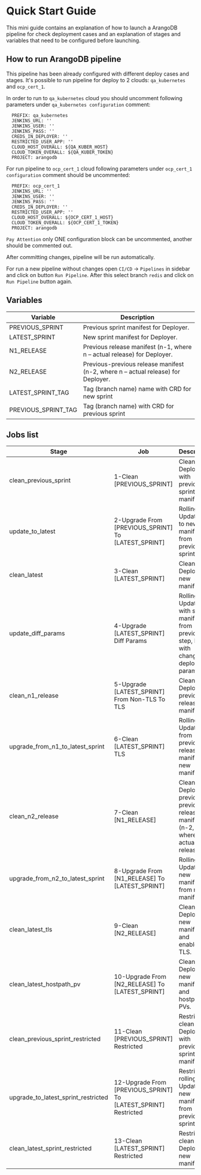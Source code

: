 # Quick Start Guide
This mini guide contains an explanation of how to launch a ArangoDB pipeline for check deployment cases and an explanation of stages and variables that need to be configured before launching.

## How to run ArangoDB pipeline
This pipeline has been already configured with different deploy cases and stages. 
It's possible to run pipeline for deploy to 2 clouds: `qa_kubernetes` and `ocp_cert_1`. 

In order to run to `qa_kubernetes` cloud you should uncomment following parameters under `qa_kubernetes configuration` comment:
```
  PREFIX: qa_kubernetes
  JENKINS_URL: ''
  JENKINS_USER: ''
  JENKINS_PASS: ''
  CREDS_IN_DEPLOYER: ''
  RESTRICTED_USER_APP: ''
  CLOUD_HOST_OVERALL: ${QA_KUBER_HOST}
  CLOUD_TOKEN_OVERALL: ${QA_KUBER_TOKEN}
  PROJECT: arangodb
```
For run pipeline to `ocp_cert_1` cloud following parameters under `ocp_cert_1 configuration` comment should be uncommented:
```
  PREFIX: ocp_cert_1
  JENKINS_URL: ''
  JENKINS_USER: ''
  JENKINS_PASS: ''
  CREDS_IN_DEPLOYER: ''
  RESTRICTED_USER_APP: ''
  CLOUD_HOST_OVERALL: ${OCP_CERT_1_HOST}
  CLOUD_TOKEN_OVERALL: ${OCP_CERT_1_TOKEN}
  PROJECT: arangodb
```

`Pay Attention` only ONE configuration block can be uncommented, another should be commented out.



After committing changes, pipeline will be run automatically.

For run a new pipeline without changes open `CI/CD` -> `Pipelines` in sidebar and click on button `Run Pipeline`. After this select branch `redis` and click on `Run Pipeline` button again.

## Variables
<!-- markdownlint-disable line-length -->
| Variable                | Description                                                                                            |
|-------------------------|--------------------------------------------------------------------------------------------------------|
| PREVIOUS_SPRINT         | Previous sprint manifest for Deployer.                                                             |
| LATEST_SPRINT           | New sprint manifest for Deployer.                                                                  |
| N1_RELEASE              | Previous release manifest (n-1, where n – actual release) for Deployer.                            |
| N2_RELEASE              | Previous-previous release manifest (n-2, where n – actual release)  for Deployer.                  |
| LATEST_SPRINT_TAG        | Tag (branch name) name with CRD for new sprint                                                         |
| PREVIOUS_SPRINT_TAG     | Tag (branch name) with CRD for previous sprint                                                         |
<!-- markdownlint-enable line-length -->


## Jobs list
<!-- markdownlint-disable line-length -->
| Stage                               | Job                                                             | Description                                                                                   |
|-------------------------------------|-----------------------------------------------------------------|-----------------------------------------------------------------------------------------------|
| clean_previous_sprint               | 1-Clean [PREVIOUS_SPRINT]                                       | Clean Deploy job with previous sprint manifest.                                               | 
| update_to_latest                    | 2-Upgrade From [PREVIOUS_SPRINT] To [LATEST_SPRINT]             | Rolling Update job to new manifest from previous sprint.                                      | 
| clean_latest                        | 3-Clean [LATEST_SPRINT]                                         | Clean Deploy with new manifest.                                                               |
| update_diff_params                  | 4-Upgrade [LATEST_SPRINT] Diff Params                           | Rolling Update with same manifest from previous step, but with changed deployment parameters. | 
| clean_n1_release                    | 5-Upgrade [LATEST_SPRINT] From Non-TLS To TLS                   | Clean Deploy with previous release manifest                                                   | 
| upgrade_from_n1_to_latest_sprint    | 6-Clean [LATEST_SPRINT] TLS                                     | Rolling Update from previous release manifest to new manifest.                                |
| clean_n2_release                    | 7-Clean [N1_RELEASE]                                            | Clean Deploy with previous-previous release manifest (n-2, where n – actual release).         |
| upgrade_from_n2_to_latest_sprint    | 8-Upgrade From [N1_RELEASE] To [LATEST_SPRINT]                  | Rolling Update to new manifest from n-2 manifest.                                             |
| clean_latest_tls                    | 9-Clean [N2_RELEASE]                                            | Clean Deploy with new manifest and enabled TLS.                                               |
| clean_latest_hostpath_pv            | 10-Upgrade From [N2_RELEASE] To [LATEST_SPRINT]                 | Clean Deploy with new manifest and hostpath PVs.                                              |
| clean_previous_sprint_restricted    | 11-Clean [PREVIOUS_SPRINT] Restricted                           | Restricted clean Deploy job with previous sprint manifest.                                    | 
| upgrade_to_latest_sprint_restricted | 12-Upgrade From [PREVIOUS_SPRINT] To [LATEST_SPRINT] Restricted | Restricted rolling Update to new manifest from previous sprint.                               |
| clean_latest_sprint_restricted      | 13-Clean [LATEST_SPRINT] Restricted                             | Restricted clean Deploy with new manifest.                                                    |
<!-- markdownlint-enable line-length -->
